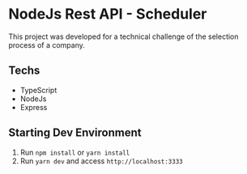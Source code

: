 # NodeJs Rest API - Scheduler
This project was developed for a technical challenge of the selection process of a company.

## Techs
- TypeScript
- NodeJs
- Express

## Starting Dev Environment
1. Run `npm install` or `yarn install`
2. Run `yarn dev` and access `http://localhost:3333`
